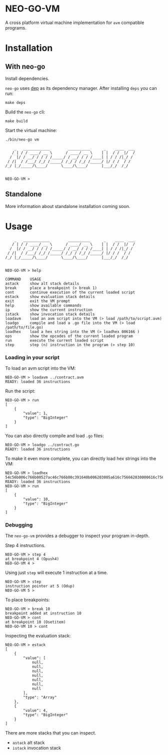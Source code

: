 # NEO-GO-VM

A cross platform virtual machine implementation for `avm` compatible programs. 

# Installation

## With neo-go
Install dependencies.

`neo-go` uses [dep](https://github.com/golang/dep) as its dependency manager. After installing `deps` you can run:

```
make deps
```

Build the `neo-go` cli:

```
make build
```

Start the virtual machine:

```
./bin/neo-go vm
```

```
    _   ____________        __________      _    ____  ___
   / | / / ____/ __ \      / ____/ __ \    | |  / /  |/  /
  /  |/ / __/ / / / /_____/ / __/ / / /____| | / / /|_/ /
 / /|  / /___/ /_/ /_____/ /_/ / /_/ /_____/ |/ / /  / /
/_/ |_/_____/\____/      \____/\____/      |___/_/  /_/


NEO-GO-VM >
```

## Standalone
More information about standalone installation coming soon.

# Usage

```
    _   ____________        __________      _    ____  ___
   / | / / ____/ __ \      / ____/ __ \    | |  / /  |/  /
  /  |/ / __/ / / / /_____/ / __/ / / /____| | / / /|_/ /
 / /|  / /___/ /_/ /_____/ /_/ / /_/ /_____/ |/ / /  / /
/_/ |_/_____/\____/      \____/\____/      |___/_/  /_/


NEO-GO-VM > help

COMMAND    USAGE
astack     show alt stack details
break      place a breakpoint (> break 1)
cont       continue execution of the current loaded script
estack     show evaluation stack details
exit       exit the VM prompt
help       show available commands
ip         show the current instruction
istack     show invocation stack details
loadavm    load an avm script into the VM (> load /path/to/script.avm)
loadgo     compile and load a .go file into the VM (> load /path/to/file.go)
loadhex    load a hex string into the VM (> loadhex 006166 )
ops        show the opcodes of the current loaded program
run        execute the current loaded script
step       step (n) instruction in the program (> step 10)
```

### Loading in your script

To load an avm script into the VM:

```
NEO-GO-VM > loadavm ../contract.avm
READY: loaded 36 instructions
```

Run the script:

```
NEO-GO-VM > run
[
    {
        "value": 1,
        "type": "BigInteger"
    }
]
```

You can also directly compile and load `.go` files:

```
NEO-GO-VM > loadgo ../contract.go
READY: loaded 36 instructions
```

To make it even more complete, you can directly load hex strings into the VM:

```
NEO-GO-VM > loadhex 54c56b006c766b00527ac46c766b00c391640b006203005a616c756662030000616c7566
READY: loaded 36 instructions
NEO-GO-VM > run
[
    {
        "value": 10,
        "type": "BigInteger"
    }
]

```

### Debugging
The `neo-go-vm` provides a debugger to inspect your program in-depth.

Step 4 instructions.

```
NEO-GO-VM > step 4
at breakpoint 4 (Opush4)
NEO-GO-VM 4 >
```

Using just `step` will execute 1 instruction at a time.

```
NEO-GO-VM > step
instruction pointer at 5 (Odup)
NEO-GO-VM 5 >
```

To place breakpoints:

```
NEO-GO-VM > break 10
breakpoint added at instruction 10
NEO-GO-VM > cont
at breakpoint 10 (Osetitem)
NEO-GO-VM 10 > cont
```

Inspecting the evaluation stack:

```
NEO-GO-VM > estack
[
    {
        "value": [
            null,
            null,
            null,
            null,
            null,
            null,
            null
        ],
        "type": "Array"
    },
    {
        "value": 4,
        "type": "BigInteger"
    }
]
```

There are more stacks that you can inspect.
- `astack` alt stack
- `istack` invocation stack

